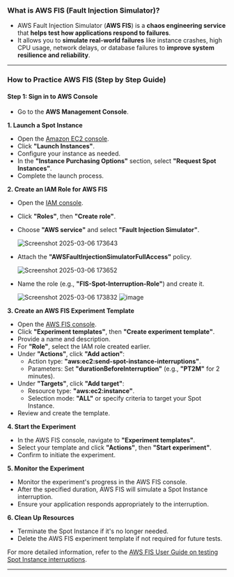 ### **What is AWS FIS (Fault Injection Simulator)?**  
- AWS Fault Injection Simulator (**AWS FIS**) is a **chaos engineering service** that **helps test how applications respond to failures**.
- It allows you to **simulate real-world failures** like instance crashes, high CPU usage, network delays, or database failures to **improve system resilience and reliability**.  

---

### **How to Practice AWS FIS (Step by Step Guide)**  

#### **Step 1: Sign in to AWS Console**  
- Go to the **AWS Management Console**.
  
**1. Launch a Spot Instance**

   - Open the [Amazon EC2 console](https://console.aws.amazon.com/ec2/).
   - Click **"Launch Instances"**.
   - Configure your instance as needed.
   - In the **"Instance Purchasing Options"** section, select **"Request Spot Instances"**.
   - Complete the launch process.

**2. Create an IAM Role for AWS FIS**

   - Open the [IAM console](https://console.aws.amazon.com/iam/).
   - Click **"Roles"**, then **"Create role"**.
   - Choose **"AWS service"** and select **"Fault Injection Simulator"**.

     ![Screenshot 2025-03-06 173643](https://github.com/user-attachments/assets/a550fbb6-d0ae-43bc-8b94-b6537acfa9f2)
    
   - Attach the **"AWSFaultInjectionSimulatorFullAccess"** policy.

     ![Screenshot 2025-03-06 173652](https://github.com/user-attachments/assets/5273a5b9-4cbf-45f2-943e-cf81b253d4c9)

   - Name the role (e.g., **"FIS-Spot-Interruption-Role"**) and create it.

     ![Screenshot 2025-03-06 173832](https://github.com/user-attachments/assets/09cbc05d-b491-4134-8d3d-c937799734d3)
     ![image](https://github.com/user-attachments/assets/18339afa-3c73-4595-ae3f-f1d57db3e549)

     
**3. Create an AWS FIS Experiment Template**

   - Open the [AWS FIS console](https://console.aws.amazon.com/fis/).
   - Click **"Experiment templates"**, then **"Create experiment template"**.
   - Provide a name and description.
   - For **"Role"**, select the IAM role created earlier.
   - Under **"Actions"**, click **"Add action"**:
     - Action type: **"aws:ec2:send-spot-instance-interruptions"**.
     - Parameters: Set **"durationBeforeInterruption"** (e.g., **"PT2M"** for 2 minutes).
   - Under **"Targets"**, click **"Add target"**:
     - Resource type: **"aws:ec2:instance"**.
     - Selection mode: **"ALL"** or specify criteria to target your Spot Instance.
   - Review and create the template.

**4. Start the Experiment**

   - In the AWS FIS console, navigate to **"Experiment templates"**.
   - Select your template and click **"Actions"**, then **"Start experiment"**.
   - Confirm to initiate the experiment.

**5. Monitor the Experiment**

   - Monitor the experiment's progress in the AWS FIS console.
   - After the specified duration, AWS FIS will simulate a Spot Instance interruption.
   - Ensure your application responds appropriately to the interruption.

**6. Clean Up Resources**

   - Terminate the Spot Instance if it's no longer needed.
   - Delete the AWS FIS experiment template if not required for future tests.

For more detailed information, refer to the [AWS FIS User Guide on testing Spot Instance interruptions](https://docs.aws.amazon.com/fis/latest/userguide/fis-tutorial-spot-interruptions.html).

---
